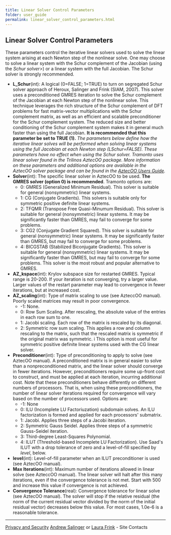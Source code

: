 ```yaml
---
title: Linear Solver Control Parameters
folder: user_guide
permalink: linear_solver_control_parameters.html
---
```


## Linear Solver Control Parameters

These parameters control the iterative linear solvers used to solve the linear system arising at each Newton step of the nonlinear solve. One may choose to solve a linear system with the Schur complement of the Jacobian (using the _Schur solver>_) or a linear system with the full Jacobian. The Schur solver is strongly recommended.

*   **L_Schur**(int): A logical (0=FALSE; 1=TRUE) to turn on segregated Schur solver approach of Heroux, Salinger and Frink (SIAM, 2007). This solver uses a preconditioned GMRES iteration to solve the Schur complement of the Jacobian at each Newton step of the nonlinear solve. This technique leverages the rich structure of the Schur complement of DFT problems for fast matrix-vector multiplications with the Schur complement matrix, as well as an efficient and scalable preconditioner for the Schur complement system. The reduced size and better conditioning of the Schur complement system makes it in general much faster than using the full Jacobian. <cr>**It is recommended that this parameter be set to TRUE (1).**</cr>
_The parameters below define how the iterative linear solves will be performed when solving linear systems using the full Jacobian at each Newton step (LSchur=FALSE). These parameters have no effect when using the Schur solver. Tramonto uses linear solver found in the Trilinos AztecOO package. More information on these parameters and additional options are available in the AztecOO solver package and can be found in the [AztecOO Users Guide](http://trilinos.sandia.gov/packages/aztecoo/documentation.html)._
*   **Solver**(int): The specific linear solver in AztecOO to be used. **The GMRES solver (option 0) is recommended**. Tramonto options are:
    *   0: GMRES (Generalized Minimum Residual). This solver is suitable for general (nonsymmetric) linear systems.
    *   1: CG (Conjugate Gradients). This solvers is suitable only for symmetric positive definite linear systems.
    *   2: TFQMR (Transpose Free Quasi-Minumum Residual). This solver is suitable for general (nonsymmetric) linear systems. It may be significantly faster than GMRES, may fail to converge for some problems.
    *   3: CG2 (Conjugate Gradient Squared). This solver is suitable for general (nonsymmetric) linear systems. It may be significantly faster than GMRES, but may fail to converge for some problems.
    *   4: BICGSTAB (Stabilized Biconjugate Gradients). This solver is suitable for general (nonsymmetric) linear systems. It may be significantly faster than GMRES, but may fail to converge for some problems. This solver is the most robust and popular alternative to GMRES.
*   **AZ_kspace**(int): Krylov subspace size for restarted GMRES. Typical range is 20-200\. If your iteration is not converging, try a larger value. Larger values of the restart parameter may lead to convergence in fewer iterations, but at increased cost.
*   **AZ_scaling**(int): Type of matrix scaling to use (see AzteccOO manual). Poorly scaled matrices may result in poor convergence.
    *   -1: None.
    *   0: Row Sum Scaling. After rescaling, the absolute value of the entries in each row sum to one.
    *   1: Jacobi scaling. Each row of the matrix is rescaled by its diagonal.
    *   2: Symmetric row sum scaling. This applies a row and column rescaling to the matrix, such that the rescaled matrix is symmetric if the original matrix was symmetric. i This option is most useful for symmetric positive definite linear systems used with the CG linear solver.
*   **Preconditioner**(int): Type of preconditioning to apply to solve (see AztecOO manual). A preconditioned matrix is in general easier to solve than a nonpreconditioned matrix, and the linear solver should converge in fewer iterations. However, preconditioners require some up-front cost to construct, and must be applied at each iteration, incurring additional cost. Note that these preconditioners behave differently on different numbers of processors. That is, when using these preconditioners, the number of linear solver iterations required for convergence will vary based on the number of processors used. Options are:
    *   -1: None
    *   0: ILU (Incomplete LU Factoriuzation) subdomain solves. An ILU factorization is formed and applied for each processors' submatrix.
    *   1: Jacobi. Applies three steps of a Jacobi iteration.
    *   2: Symmetric Gauss Seidel. Applies three steps of a symmetric Gauss-Seidel iteration.
    *   3: Third-degree Least-Squares Polynomial.
    *   4: ILUT (Threshold-based Incomplete LU Factorization). Use Saad's ILUT with a drop tolerance of zero and a level-of-fill specified by _level_, below.
*   **level**(int): Level-of-fill parameter when an ILUT preconditioner is used (see AztecOO manual).
*   **Max Iterations**(int): Maximum number of iterations allowed in linear solve (see AzteccOO manual). The linear solver will halt after this many iterations, even if the convergence tolerance is not met. Start with 500 and increase this value if convergence is not achieved.
*   **Convergence Tolerance**(real): Convergence tolerance for linear solve (see AztecOO manual). The solver will stop if the relative residual (the norm of the current residual vector divided by the norm of the initial residual vector) decreases below this value. For most cases, 1.0e-6 is a reasonable tolerance.
    
***

[Privacy and Security](http://www.sandia.gov/general/privacy-security/index.html)
[Andrew Salinger](mailto:agsalin@sandia.gov) or [Laura Frink](mailto:ljfrink@colderinsights.com) - Site Contacts 